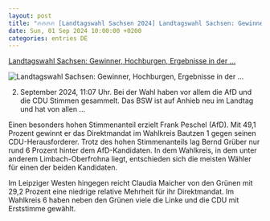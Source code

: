 ```yaml
---
layout: post
title: "🔥🔥🔥🔥 [Landtagswahl Sachsen 2024] Landtagswahl Sachsen: Gewinner, Hochburgen, Ergebnisse in der ..."
date: Sun, 01 Sep 2024 10:00:00 +0200
categories: entries DE
---
```

[Landtagswahl Sachsen: Gewinner, Hochburgen, Ergebnisse in der ...](https://www.mdr.de/nachrichten/sachsen/politik/landtagswahl/ergebnisse-analyse-hochburgen-karte-100.html)

![Landtagswahl Sachsen: Gewinner, Hochburgen, Ergebnisse in der ...](https://cdn.mdr.de/nachrichten/sachsen/landtag-322_v-variantBig16x9_wm-true_zc-ecbbafc6.png?version=35433)

02. September 2024, 11:07 Uhr. Bei der Wahl haben vor allem die AfD und die CDU Stimmen gesammelt. Das BSW ist auf Anhieb neu im Landtag und hat von allen ...

Einen besonders hohen Stimmenanteil erzielt Frank Peschel (AfD). Mit 49,1 Prozent gewinnt er das Direktmandat im Wahlkreis Bautzen 1 gegen seinen CDU-Herausforderer. Trotz des hohen Stimmenanteils lag Bernd Grüber nur rund 6 Prozent hinter dem AfD-Kandidaten. In dem Wahlkreis, in dem unter anderem Limbach-Oberfrohna liegt, entschieden sich die meisten Wähler für einen der beiden Kandidaten.

Im Leipziger Westen hingegen reicht Claudia Maicher von den Grünen mit 29,2 Prozent eine niedrige relative Mehrheit für ihr Direktmandat. Im Wahlkreis 6 haben neben den Grünen viele die Linke und die CDU mit Erststimme gewählt.

